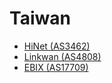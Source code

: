 # Taiwan

- [HiNet (AS3462)](http://traceroute.hinet.net/)
- [Linkwan (AS4808)](http://www.linkwan.com/visualroute/)
- [EBIX (AS17709)](http://sla.ebix.net.tw/lg/cgi-bin/traceroute.pl)

